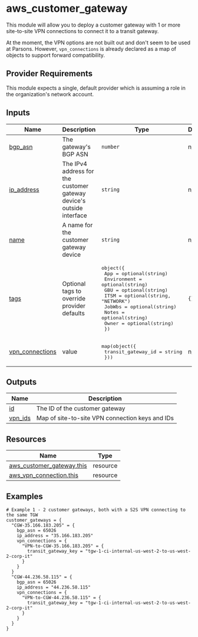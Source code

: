 <!-- BEGIN_TF_DOCS -->
# aws_customer_gateway

This module will allow you to deploy a customer gateway with 1 or more site-to-site VPN
connections to connect it to a transit gateway.

At the moment, the VPN options are not built out and don't seem to be used at Parsons.
However, `vpn_connections` is already declared as a map of objects to support forward
compatibility.

## Provider Requirements

This module expects a single, default provider which is assuming a role in the
organization's network account.

## Inputs

| Name | Description | Type | Default | Required |
|------|-------------|------|---------|:--------:|
| <a name="input_bgp_asn"></a> [bgp\_asn](#input\_bgp\_asn) | The gateway's BGP ASN | `number` | n/a | yes |
| <a name="input_ip_address"></a> [ip\_address](#input\_ip\_address) | The IPv4 address for the customer gateway device's outside interface | `string` | n/a | yes |
| <a name="input_name"></a> [name](#input\_name) | A name for the customer gateway device | `string` | n/a | yes |
| <a name="input_tags"></a> [tags](#input\_tags) | Optional tags to override provider defaults | <pre>object({<br>    App         = optional(string)<br>    Environment = optional(string)<br>    GBU         = optional(string)<br>    ITSM        = optional(string, "NETWORK")<br>    JobWbs      = optional(string)<br>    Notes       = optional(string)<br>    Owner       = optional(string)<br>  })</pre> | `{}` | no |
| <a name="input_vpn_connections"></a> [vpn\_connections](#input\_vpn\_connections) | value | <pre>map(object({<br>    transit_gateway_id = string<br>  }))</pre> | n/a | yes |

## Outputs

| Name | Description |
|------|-------------|
| <a name="output_id"></a> [id](#output\_id) | The ID of the customer gateway |
| <a name="output_vpn_ids"></a> [vpn\_ids](#output\_vpn\_ids) | Map of site-to-site VPN connection keys and IDs |

## Resources

| Name | Type |
|------|------|
| [aws_customer_gateway.this](https://registry.terraform.io/providers/hashicorp/aws/latest/docs/resources/customer_gateway) | resource |
| [aws_vpn_connection.this](https://registry.terraform.io/providers/hashicorp/aws/latest/docs/resources/vpn_connection) | resource |

## Examples

```hcl
# Example 1 - 2 customer gateways, both with a S2S VPN connecting to the same TGW
customer_gateways = {
  "CGW-35.166.183.205" = {
    bgp_asn = 65026
    ip_address = "35.166.183.205"
    vpn_connections = {
      "VPN-to-CGW-35.166.183.205" = {
        transit_gateway_key = "tgw-1-ci-internal-us-west-2-to-us-west-2-corp-it"
      }
    }
  }
  "CGW-44.236.58.115" = {
    bgp_asn = 65026
    ip_address = "44.236.58.115"
    vpn_connections = {
      "VPN-to-CGW-44.236.58.115" = {
        transit_gateway_key = "tgw-1-ci-internal-us-west-2-to-us-west-2-corp-it"
      }
    }
  }
}
```
<!-- END_TF_DOCS -->